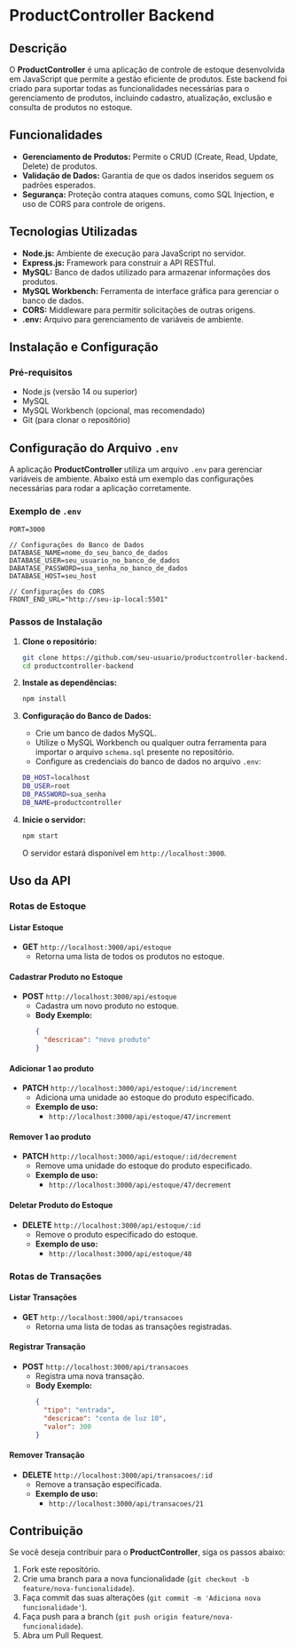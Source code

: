 # ProductController Backend

## Descrição
O **ProductController** é uma aplicação de controle de estoque desenvolvida em JavaScript que permite a gestão eficiente de produtos. Este backend foi criado para suportar todas as funcionalidades necessárias para o gerenciamento de produtos, incluindo cadastro, atualização, exclusão e consulta de produtos no estoque.

## Funcionalidades
- **Gerenciamento de Produtos:** Permite o CRUD (Create, Read, Update, Delete) de produtos.
- **Validação de Dados:** Garantia de que os dados inseridos seguem os padrões esperados.
- **Segurança:** Proteção contra ataques comuns, como SQL Injection, e uso de CORS para controle de origens.

## Tecnologias Utilizadas
- **Node.js:** Ambiente de execução para JavaScript no servidor.
- **Express.js:** Framework para construir a API RESTful.
- **MySQL:** Banco de dados utilizado para armazenar informações dos produtos.
- **MySQL Workbench:** Ferramenta de interface gráfica para gerenciar o banco de dados.
- **CORS:** Middleware para permitir solicitações de outras origens.
- **.env:** Arquivo para gerenciamento de variáveis de ambiente.

## Instalação e Configuração

### Pré-requisitos
- Node.js (versão 14 ou superior)
- MySQL
- MySQL Workbench (opcional, mas recomendado)
- Git (para clonar o repositório)

## Configuração do Arquivo `.env`

A aplicação **ProductController** utiliza um arquivo `.env` para gerenciar variáveis de ambiente. Abaixo está um exemplo das configurações necessárias para rodar a aplicação corretamente.

### Exemplo de `.env`

```env
PORT=3000

// Configurações do Banco de Dados
DATABASE_NAME=nome_do_seu_banco_de_dados
DATABASE_USER=seu_usuario_no_banco_de_dados
DABATASE_PASSWORD=sua_senha_no_banco_de_dados
DATABASE_HOST=seu_host

// Configurações do CORS
FRONT_END_URL="http://seu-ip-local:5501"

```


### Passos de Instalação
1. **Clone o repositório:**
    ```bash
    git clone https://github.com/seu-usuario/productcontroller-backend.git
    cd productcontroller-backend
    ```

2. **Instale as dependências:**
    ```bash
    npm install
    ```

3. **Configuração do Banco de Dados:**
    - Crie um banco de dados MySQL.
    - Utilize o MySQL Workbench ou qualquer outra ferramenta para importar o arquivo `schema.sql` presente no repositório.
    - Configure as credenciais do banco de dados no arquivo `.env`:
    ```bash
    DB_HOST=localhost
    DB_USER=root
    DB_PASSWORD=sua_senha
    DB_NAME=productcontroller
    ```

4. **Inicie o servidor:**
    ```bash
    npm start
    ```
    O servidor estará disponível em `http://localhost:3000`.

## Uso da API

### Rotas de Estoque

#### **Listar Estoque**
- **GET** `http://localhost:3000/api/estoque`
    - Retorna uma lista de todos os produtos no estoque.

#### **Cadastrar Produto no Estoque**
- **POST** `http://localhost:3000/api/estoque`
    - Cadastra um novo produto no estoque.
    - **Body Exemplo:**
        ```json
        {
          "descricao": "novo produto"
        }
        ```

#### **Adicionar 1 ao produto**
- **PATCH** `http://localhost:3000/api/estoque/:id/increment`
    - Adiciona uma unidade ao estoque do produto especificado.
    - **Exemplo de uso:**
        - `http://localhost:3000/api/estoque/47/increment`

#### **Remover 1 ao produto**
- **PATCH** `http://localhost:3000/api/estoque/:id/decrement`
    - Remove uma unidade do estoque do produto especificado.
    - **Exemplo de uso:**
        - `http://localhost:3000/api/estoque/47/decrement`

#### **Deletar Produto do Estoque**
- **DELETE** `http://localhost:3000/api/estoque/:id`
    - Remove o produto especificado do estoque.
    - **Exemplo de uso:**
        - `http://localhost:3000/api/estoque/48`

### Rotas de Transações

#### **Listar Transações**
- **GET** `http://localhost:3000/api/transacoes`
    - Retorna uma lista de todas as transações registradas.

#### **Registrar Transação**
- **POST** `http://localhost:3000/api/transacoes`
    - Registra uma nova transação.
    - **Body Exemplo:**
        ```json
        {
          "tipo": "entrada",
          "descricao": "conta de luz 10",
          "valor": 300
        }
        ```

#### **Remover Transação**
- **DELETE** `http://localhost:3000/api/transacoes/:id`
    - Remove a transação especificada.
    - **Exemplo de uso:**
        - `http://localhost:3000/api/transacoes/21`

## Contribuição
Se você deseja contribuir para o **ProductController**, siga os passos abaixo:
1. Fork este repositório.
2. Crie uma branch para a nova funcionalidade (`git checkout -b feature/nova-funcionalidade`).
3. Faça commit das suas alterações (`git commit -m 'Adiciona nova funcionalidade'`).
4. Faça push para a branch (`git push origin feature/nova-funcionalidade`).
5. Abra um Pull Request.
